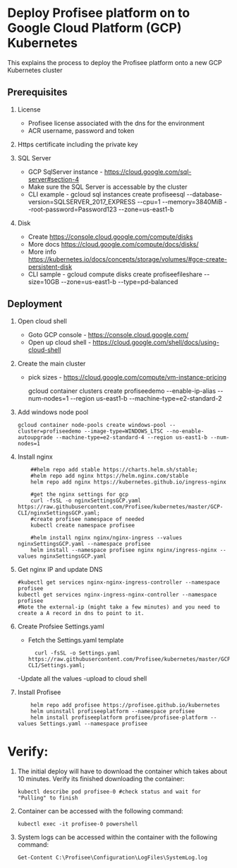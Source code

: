 # Deploy Profisee platform on to Google Cloud Platform (GCP) Kubernetes

This explains the process to deploy the Profisee platform onto a new GCP Kubernetes cluster

## Prerequisites

1.  License
    - Profisee license associated with the dns for the environment
    - ACR username, password and token 

2.  Https certificate including the private key

3.  SQL Server
    - GCP SqlServer instance - https://cloud.google.com/sql-server#section-4
    - Make sure the SQL Server is accessable by the cluster
	- CLI example - gcloud sql instances create profiseesql --database-version=SQLSERVER_2017_EXPRESS --cpu=1 --memory=3840MiB --root-password=Password123 --zone=us-east1-b

4.  Disk
    - Create https://console.cloud.google.com/compute/disks
	- More docs https://cloud.google.com/compute/docs/disks/
	- More info https://kubernetes.io/docs/concepts/storage/volumes/#gce-create-persistent-disk
	- CLI sample - gcloud compute disks create profiseefileshare --size=10GB --zone=us-east1-b --type=pd-balanced
        
 
## Deployment

1.  Open cloud shell
	- Goto GCP console - https://console.cloud.google.com/
	- Open up cloud shell - https://cloud.google.com/shell/docs/using-cloud-shell
    
2.  Create the main cluster
    - pick sizes - https://cloud.google.com/compute/vm-instance-pricing

        gcloud container clusters create profiseedemo --enable-ip-alias --num-nodes=1 --region us-east1-b --machine-type=e2-standard-2

3.  Add windows node pool
    
        gcloud container node-pools create windows-pool --cluster=profiseedemo --image-type=WINDOWS_LTSC --no-enable-autoupgrade --machine-type=e2-standard-4 --region us-east1-b --num-nodes=1

3.  Install nginx

            ##helm repo add stable https://charts.helm.sh/stable;
			#helm repo add nginx https://helm.nginx.com/stable
            helm repo add nginx https://kubernetes.github.io/ingress-nginx

            #get the nginx settings for gcp
            curl -fsSL -o nginxSettingsGCP.yaml https://raw.githubusercontent.com/Profisee/kubernetes/master/GCP-CLI/nginxSettingsGCP.yaml;
            #create profisee namespace of needed
			kubectl create namespace profisee

			#helm install nginx nginx/nginx-ingress --values nginxSettingsGCP.yaml --namespace profisee
            helm install --namespace profisee nginx nginx/ingress-nginx --values nginxSettingsGCP.yaml
    
3.  Get nginx IP and update DNS
            
		#kubectl get services nginx-nginx-ingress-controller --namespace profisee
        kubectl get services nginx-ingress-nginx-controller --namespace profisee
        #Note the external-ip (might take a few minutes) and you need to create a A record in dns to point to it.  

4.  Create Profsiee Settings.yaml
    - Fetch the Settings.yaml template
      
            curl -fsSL -o Settings.yaml https://raw.githubusercontent.com/Profisee/kubernetes/master/GCP-CLI/Settings.yaml;
    -Update all the values
    -upload to cloud shell

5.  Install Profisee

            helm repo add profisee https://profisee.github.io/kubernetes
            helm uninstall profiseeplatform --namespace profisee
            helm install profiseeplatform profisee/profisee-platform --values Settings.yaml --namespace profisee
            
# Verify:

1.  The initial deploy will have to download the container which takes about 10 minutes.  Verify its finished downloading the container:

		kubectl describe pod profisee-0 #check status and wait for "Pulling" to finish

1.  Container can be accessed with the following command:
    
        kubectl exec -it profisee-0 powershell

2.  System logs can be accessed within the container with the following command:
    
        Get-Content C:\Profisee\Configuration\LogFiles\SystemLog.log
	


